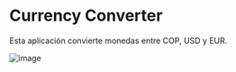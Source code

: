 # Currency Converter

Esta aplicación convierte monedas entre COP, USD y EUR.

![image](https://github.com/user-attachments/assets/3af88078-37fc-4fba-8d55-30af01349d16)
